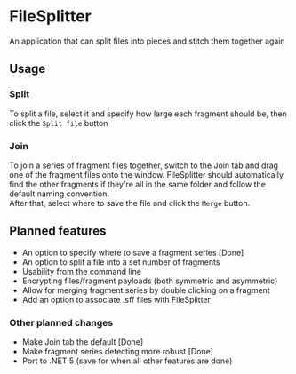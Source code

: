 # FileSplitter
 An application that can split files into pieces and stitch them together again

## Usage
### Split
To split a file, select it and specify how large each fragment should be, then click the `Split file` button

### Join
To join a series of fragment files together, switch to the Join tab and drag one of the fragment files onto the window. FileSplitter should automatically find the other fragments if they're all in the same folder and follow the default naming convention.  
After that, select where to save the file and click the `Merge` button.

## Planned features
* An option to specify where to save a fragment series [Done]
* An option to split a file into a set number of fragments
* Usability from the command line
* Encrypting files/fragment payloads (both symmetric and asymmetric)
* Allow for merging fragment series by double clicking on a fragment
* Add an option to associate .sff files with FileSplitter

### Other planned changes
* Make Join tab the default [Done]
* Make fragment series detecting more robust [Done]
* Port to .NET 5 (save for when all other features are done)